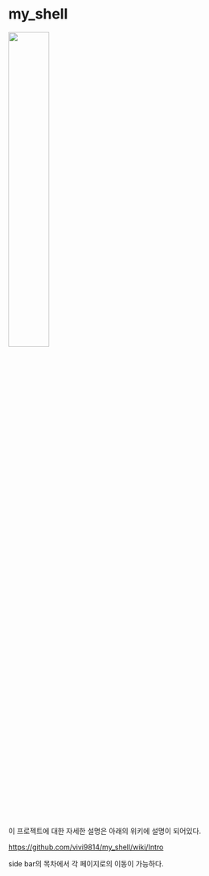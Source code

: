 # my_shell

<img src = "https://github.com/vivi9814/my_shell/blob/master/wiki_image/pome.jpg" width = "40%">


이 프로젝트에 대한 자세한 설명은 아래의 위키에 설명이 되어있다.

https://github.com/vivi9814/my_shell/wiki/Intro

side bar의 목차에서 각 페이지로의 이동이 가능하다.
